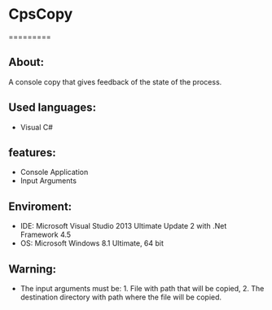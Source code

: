 # CpsCopy
=========


About:
------
A console copy that gives feedback of the state of the process.


Used languages:
---------------
- Visual C#


features:
---------
- Console Application
- Input Arguments


Enviroment:
-----------
- IDE: Microsoft Visual Studio 2013 Ultimate Update 2 with .Net Framework 4.5
- OS: Microsoft Windows 8.1 Ultimate, 64 bit


Warning:
--------
- The input arguments must be: 1. File with path that will be copied, 2. The destination directory with path where the file will be copied.
